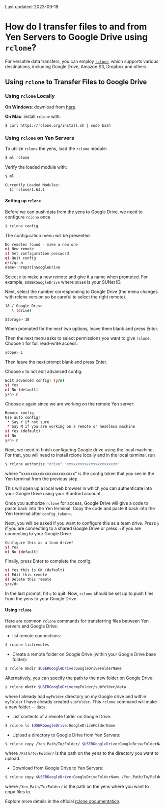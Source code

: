 <div class="last-updated">Last updated: 2023-09-18</div>

# How do I transfer files to and from Yen Servers to Google Drive using `rclone`?
For versatile data transfers, you can employ <a href="https://rclone.org/" target="_blank">`rclone`</a>, which supports various destinations, including Google Drive, Amazon S3, Dropbox and others.

## Using `rclone` to Transfer Files to Google Drive

### Using `rclone` Locally
**On Windows**: download from <a href="https://rclone.org/downloads/" target="_blank">here</a>.

**On Mac**: install `rclone` with:

```
$ curl https://rclone.org/install.sh | sudo bash
```

### Using `rclone` on Yen Servers
To utilize `rclone` the yens, load the `rclone` module:

```bash
$ ml rclone
```

Verify the loaded module with:
```bash
$ ml

Currently Loaded Modules:
  1) rclone/1.63.1
```

#### Setting up `rclone`
Before we can push data from the yens to Google Drive, we need to configure `rclone` once.
```bash
$ rclone config
```

The configuration menu will be presented:
```bash
No remotes found - make a new one
n) New remote
s) Set configuration password
q) Quit config
n/s/q> n
name> nrapstinGoogleDrive
```
Select `n` to make a new remote and give it a name when prompted. For example, `$USERGoogleDrive` where
`$USER` is your SUNet ID.

Next, select the number corresponding to Google Drive (the menu changes with rclone version so be careful to select
the right remote).

```bash
18 / Google Drive
   \ (drive)
```

```bash
Storage> 18
```

When prompted for the next two options, leave them blank and press Enter.

Then the next menu asks to select permissions you want to give `rclone`. Choose `1` for full read-write
access.

```bash
scope> 1
```

Then leave the next prompt blank and press Enter.

Choose `n` to not edit advanced config:

```bash
Edit advanced config? (y/n)
y) Yes
n) No (default)
y/n> n
```

Choose `n` again since we are working on the remote Yen server:

```bash
Remote config
Use auto config?
 * Say Y if not sure
 * Say N if you are working on a remote or headless machine
y) Yes (default)
n) No
y/n> n
```

Next, we need to finish configuring Google drive using the local machine.
For that, you will need to install rclone locally and in the local terminal, run

```bash
$ rclone authorize "drive" "xxxxxxxxxxxxxxxxxxxxxxx"
```
where "xxxxxxxxxxxxxxxxxxxxxxx" is the config token that you see in the Yen terminal from the previous step.

This will open up a local web browser in which you can authenticate into your Google Drive using your Stanford account.

 Once you authorize `rclone` for access, Google Drive will give a code to paste back into the Yen terminal. Copy the code
and paste it back into the Yen terminal after `config_token>`.

Next, you will be asked if you want to configure this as a team drive. Press `y` if you are connecting
to a shared Google Drive or press `n` if you are connecting to your Google Drive.

```bash
Configure this as a team drive?
y) Yes
n) No (default)
```

Finally, press Enter to complete the config.

```bash
y) Yes this is OK (default)
e) Edit this remote
d) Delete this remote
y/e/d>
```

In the last prompt, hit `q` to quit. Now, `rclone` should be set up to push files from the yens to your
Google Drive.

#### Using `rclone`

Here are common `rclone` commands for transferring files between Yen servers and Google Drive:

* list remote connections:

```bash
$ rclone listremotes
```

* Create a remote folder on Google Drive (within your Google Drive base folder):

```bash
$ rclone mkdir $USERGoogleDrive:GoogleDriveFolderName
```

Alternatively, you can specify the path to the new folder on Google Drive:

```bash
$ rclone mkdir $USERGoogleDrive:myFolder/subfolder/data
```
where I already had `myFolder` directory on my Google drive and within `myFolder` I
have already created `subfolder`. This `rclone` command will make a new folder -- `data`.

* List contents of a remote folder on Google Drive:

```bash
$ rclone ls $USERGoogleDrive:GoogleDriveFolderName
```

* Upload a directory to Google Drive from Yen Servers:

```bash
$ rclone copy /Yen_Path/To/Folder/ $USERGoogleDrive:GoogleDriveFolderName/
```

where `/Path/To/Folder/` is the path on the yens to the directory you want to upload.

* Download from Google Drive to Yen Servers:

```bash
$ rclone copy $USERGoogleDrive:GoogleDriveFolderName /Yen_Path/To/Folder/
```
where `/Yen_Path/To/Folder/` is the path on the yens where you want to copy files to.

Explore more details in the official <a href="https://rclone.org/docs/" target="_blank">rclone documentation</a>.
